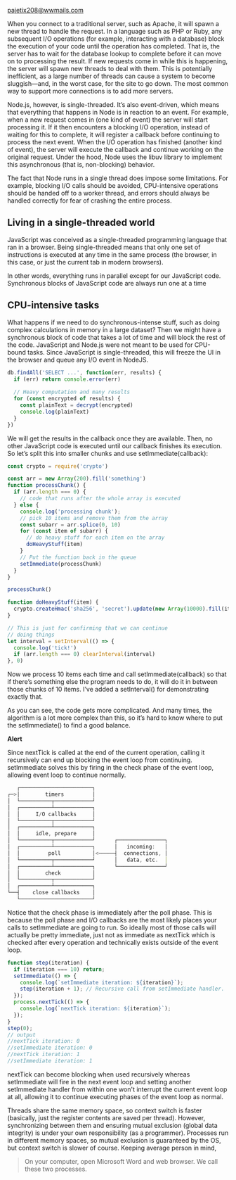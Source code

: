 pajetix208@wwmails.com


When you connect to a traditional server, such as Apache, it will spawn a new thread to handle the request. In a language such as PHP or Ruby, any subsequent I/O operations (for example, interacting with a database) block the execution of your code until the operation has completed. That is, the server has to wait for the database lookup to complete before it can move on to processing the result. If new requests come in while this is happening, the server will spawn new threads to deal with them. This is potentially inefficient, as a large number of threads can cause a system to become sluggish—and, in the worst case, for the site to go down. The most common way to support more connections is to add more servers.

Node.js, however, is single-threaded. It’s also event-driven, which means that everything that happens in Node is in reaction to an event. For example, when a new request comes in (one kind of event) the server will start processing it. If it then encounters a blocking I/O operation, instead of waiting for this to complete, it will register a callback before continuing to process the next event. When the I/O operation has finished (another kind of event), the server will execute the callback and continue working on the original request. Under the hood, Node uses the libuv library to implement this asynchronous (that is, non-blocking) behavior.

The fact that Node runs in a single thread does impose some limitations. For example, blocking I/O calls should be avoided, CPU-intensive operations should be handed off to a worker thread, and errors should always be handled correctly for fear of crashing the entire process.

## Living in a single-threaded world

JavaScript was conceived as a single-threaded programming language that ran in a browser. Being single-threaded means that only one set of instructions is executed at any time in the same process (the browser, in this case, or just the current tab in modern browsers).

In other words, everything runs in parallel except for our JavaScript code. Synchronous blocks of JavaScript code are always run one at a time

## CPU-intensive tasks

What happens if we need to do synchronous-intense stuff, such as doing complex calculations in memory in a large dataset? Then we might have a synchronous block of code that takes a lot of time and will block the rest of the code. JavaScript and Node.js were not meant to be used for CPU-bound tasks. Since JavaScript is single-threaded, this will freeze the UI in the browser and queue any I/O event in NodeJS.

```js
db.findAll('SELECT ...', function(err, results) {
  if (err) return console.error(err)
  
  // Heavy computation and many results
  for (const encrypted of results) {
    const plainText = decrypt(encrypted)
    console.log(plainText)
  }
})
```
We will get the results in the callback once they are available. Then, no other JavaScript code is executed until our callback finishes its execution.
So let’s split this into smaller chunks and use setImmediate(callback):

```js
const crypto = require('crypto')

const arr = new Array(200).fill('something')
function processChunk() {
  if (arr.length === 0) {
    // code that runs after the whole array is executed
  } else {
    console.log('processing chunk');
    // pick 10 items and remove them from the array
    const subarr = arr.splice(0, 10)
    for (const item of subarr) {
      // do heavy stuff for each item on the array
      doHeavyStuff(item)
    }
    // Put the function back in the queue
    setImmediate(processChunk)
  }
}

processChunk()

function doHeavyStuff(item) {
  crypto.createHmac('sha256', 'secret').update(new Array(10000).fill(item).join('.')).digest('hex')
}

// This is just for confirming that we can continue
// doing things
let interval = setInterval(() => {
  console.log('tick!')
  if (arr.length === 0) clearInterval(interval)
}, 0)
```

Now we process 10 items each time and call setImmediate(callback) so that if there’s something else the program needs to do, it will do it in between those chunks of 10 items. I’ve added a setInterval() for demonstrating exactly that.

As you can see, the code gets more complicated. And many times, the algorithm is a lot more complex than this, so it’s hard to know where to put the setImmediate() to find a good balance.

**Alert**


Since nextTick is called at the end of the current operation, calling it recursively can end up blocking the event loop from continuing. setImmediate solves this by firing in the check phase of the event loop, allowing event loop to continue normally.

```js
   ┌───────────────────────┐
┌─>│        timers         │
│  └──────────┬────────────┘
│  ┌──────────┴────────────┐
│  │     I/O callbacks     │
│  └──────────┬────────────┘
│  ┌──────────┴────────────┐
│  │     idle, prepare     │
│  └──────────┬────────────┘      ┌───────────────┐
│  ┌──────────┴────────────┐      │   incoming:   │
│  │         poll          │<─────┤  connections, │
│  └──────────┬────────────┘      │   data, etc.  │
│  ┌──────────┴────────────┐      └───────────────┘
│  │        check          │
│  └──────────┬────────────┘
│  ┌──────────┴────────────┐
└──┤    close callbacks    │
   └───────────────────────┘
```

Notice that the check phase is immediately after the poll phase. This is because the poll phase and I/O callbacks are the most likely places your calls to setImmediate are going to run. So ideally most of those calls will actually be pretty immediate, just not as immediate as nextTick which is checked after every operation and technically exists outside of the event loop.

```js
function step(iteration) {
  if (iteration === 10) return;
  setImmediate(() => {
    console.log(`setImmediate iteration: ${iteration}`);
    step(iteration + 1); // Recursive call from setImmediate handler.
  });
  process.nextTick(() => {
    console.log(`nextTick iteration: ${iteration}`);
  });
}
step(0);
// output
//nextTick iteration: 0
//setImmediate iteration: 0
//nextTick iteration: 1
//setImmediate iteration: 1
```

nextTick can become blocking when used recursively whereas setImmediate will fire in the next event loop and setting another setImmediate handler from within one won't interrupt the current event loop at all, allowing it to continue executing phases of the event loop as normal.

Threads share the same memory space, so context switch is faster (basically, just the register contents are saved per thread). However, synchronizing between them and ensuring mutual exclusion (global data integrity) is under your own responsibility (as a programmer). Processes run in different memory spaces, so mutual exclusion is guaranteed by the OS, but context switch is slower of course.
Keeping average person in mind,

> On your computer, open Microsoft Word and web browser. We call these two processes.


